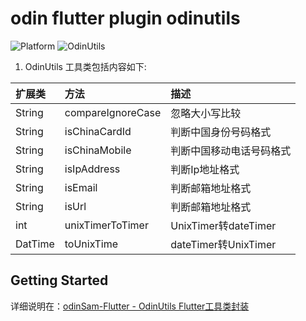 # odin flutter plugin odinutils

![Platform](https://img.shields.io/badge/Plateform-ios|android|windws|linux-greenyellow) ![OdinUtils](https://img.shields.io/badge/pub.dev-1.0.1-greenyellow)

1. OdinUtils 工具类包括内容如下:

| 扩展类     | 方法 | 描述                   |
|:--------| :----|:---------------------|
| String  | compareIgnoreCase | 忽略大小写比较              |
| String  | isChinaCardId | 判断中国身份号码格式           |
| String  | isChinaMobile | 判断中国移动电话号码格式         |
| String  | isIpAddress | 判断Ip地址格式             |
| String  | isEmail | 判断邮箱地址格式             |
| String  | isUrl | 判断邮箱地址格式             |
| int     | unixTimerToTimer | UnixTimer转dateTimer  |
| DatTime | toUnixTime | dateTimer转UnixTimer  |


## Getting Started
详细说明在：[odinSam-Flutter - OdinUtils Flutter工具类封装](https://www.odinsam.com/articles/ddf4.html)


